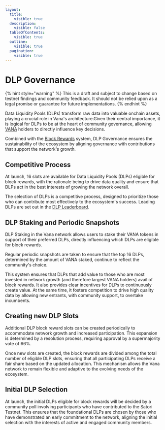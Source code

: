 ```yaml
---
layout:
  title:
    visible: true
  description:
    visible: false
  tableOfContents:
    visible: true
  outline:
    visible: true
  pagination:
    visible: true
---
```


# DLP Governance

{% hint style="warning" %}
This is a draft and subject to change based on testnet findings and community feedback. It should not be relied upon as a legal promise or guarantee for future implementations.
{% endhint %}

Data Liquidity Pools (DLPs) transform raw data into valuable onchain assets, playing a crucial role in Vana's architecture.Given their central importance, it is logical for DLPs to be at the heart of community governance, allowing [VANA](../../undefined/key-terms.md#vana-token-usdvana) holders to directly influence key decisions.&#x20;

Combined with the [Block Rewards](incentives.md) system, DLP Governance ensures the sustainability of the ecosystem by aligning governance with contributions that support the network's growth.

## Competitive Process

At launch, 16 slots are available for Data Liquidity Pools (DLPs) eligible for block rewards, with the rationale being to drive data quality and ensure that DLPs act in the best interests of growing the network overall.&#x20;

The selection of DLPs is a competitive process, designed to prioritize those who can contribute most effectively to the ecosystem's success. Leading DLPs are set out in the [DLP Leaderboard](https://docs.vana.org/vana/welcome-to-vana/dlp-leaderboard).&#x20;

## DLP Staking and Periodic Snapshots

DLP Staking in the Vana network allows users to stake their VANA tokens in support of their preferred DLPs, directly influencing which DLPs are eligible for block rewards.

Regular periodic snapshots are taken to ensure that the top 16 DLPs, determined by the amount of VANA staked, continue to reflect the community's choice.&#x20;

This system ensures that DLPs that add value to those who are most invested in network growth (and therefore largest VANA holders) avail of block rewards. It also provides clear incentives for DLPs to continuously create value.  At the same time, it fosters competition to drive high quality data by allowing new entrants, with community support, to overtake incumbents.

## Creating new DLP Slots

Additional DLP block reward slots can be created periodically to accommodate network growth and increased participation. This expansion is determined by a resolution process, requiring approval by a supermajority vote of 66%.&#x20;

Once new slots are created, the block rewards are divided among the total number of eligible DLP slots, ensuring that all participating DLPs receive a fair share based on the updated allocation. This mechanism allows the Vana network to remain flexible and adaptive to the evolving needs of the ecosystem.

## Initial DLP Selection

At launch, the initial DLPs eligible for block rewards will be decided by a community poll involving participants who have contributed to the Satori Testnet. This ensures that the foundational DLPs are chosen by those who have demonstrated an early commitment to the network, aligning the initial selection with the interests of active and engaged community members.
